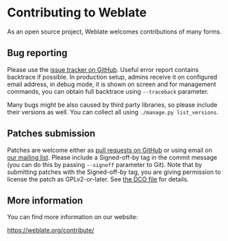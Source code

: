 # Contributing to Weblate

As an open source project, Weblate welcomes contributions of many forms.

## Bug reporting

Please use the [issue tracker on GitHub][1]. Useful error report contains
backtrace if possible. In production setup, admins receive it on configured
email address, in debug mode, it is shown on screen and for management
commands, you can obtain full backtrace using ``--traceback`` parameter.

Many bugs might be also caused by third party libraries, so please include
their versions as well. You can collect all using
``./manage.py list_versions``.

[1]: https://github.com/WeblateOrg/weblate/issues

## Patches submission

Patches are welcome either as [pull requests on GitHub][2] or using email on
[our mailing list][3]. Please include a Signed-off-by tag in the commit message
(you can do this by passing `--signoff` parameter to Git).  Note that by
submitting patches with the Signed-off-by tag, you are giving permission to
license the patch as GPLv2-or-later.  See [the DCO file][4] for details.

[2]: https://github.com/WeblateOrg/weblate/pulls
[3]: https://lists.cihar.com/cgi-bin/mailman/listinfo/weblate
[4]: https://github.com/WeblateOrg/weblate/blob/master/DCO

## More information

You can find more information on our website:

https://weblate.org/contribute/
